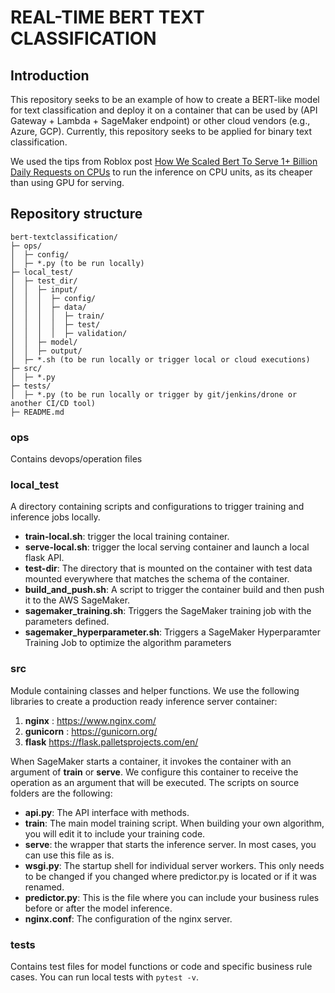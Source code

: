 # REAL-TIME BERT TEXT CLASSIFICATION

## Introduction

This repository seeks to be an example of how to create a BERT-like model for text classification and deploy it on a container that can be used by (API Gateway + Lambda + SageMaker endpoint) or other cloud vendors (e.g., Azure, GCP). Currently, this repository seeks to be applied for binary text classification.

We used the tips from Roblox post [How We Scaled Bert To Serve 1+ Billion Daily Requests on CPUs](https://medium.com/@quocnle/how-we-scaled-bert-to-serve-1-billion-daily-requests-on-cpus-d99be090db26) to run the inference on CPU units, as its cheaper than using GPU for serving.

## Repository structure

```
bert-textclassification/
├─ ops/
│  ├─ config/
│  ├─ *.py (to be run locally)
├─ local_test/
│  ├─ test_dir/
│  │  ├─ input/
│  │  │  ├─ config/
│  │  │  ├─ data/
│  │  │  │  ├─ train/
│  │  │  │  ├─ test/
│  │  │  │  ├─ validation/
│  │  ├─ model/
│  │  ├─ output/
│  ├─ *.sh (to be run locally or trigger local or cloud executions)
├─ src/
│  ├─ *.py
├─ tests/
│  ├─ *.py (to be run locally or trigger by git/jenkins/drone or another CI/CD tool)
├─ README.md
```

### ops
Contains devops/operation files

### local_test
A directory containing scripts and configurations to trigger training and inference jobs locally.

* __train-local.sh__: trigger the local training container.
* __serve-local.sh__: trigger the local serving container and launch a local flask API.
* __test-dir__: The directory that is mounted on the container with test data mounted everywhere that matches the schema of the container.
* __build_and_push.sh__: A script to trigger the container build and then push it to the AWS SageMaker.
* __sagemaker_training.sh__: Triggers the SageMaker training job with the parameters defined.
* __sagemaker_hyperparameter.sh__: Triggers a SageMaker Hyperparamter Training Job to optimize the algorithm parameters

### src
Module containing classes and helper functions.
We use the following libraries to create a production ready inference server container:

1. __nginx__ : https://www.nginx.com/
2. __gunicorn__ : https://gunicorn.org/ 
3. __flask__ https://flask.palletsprojects.com/en/

When SageMaker starts a container, it invokes the container with an argument of __train__ or __serve__. We configure this container to receive the operation as an argument that will be executed. The scripts on source folders are the following:

* __api.py__: The API interface with methods. 
* __train__: The main model training script. When building your own algorithm, you will edit it to include your training code.
* __serve__: the wrapper that starts the inference server. In most cases, you can use this file as is.
* __wsgi.py__: The startup shell for individual server workers. This only needs to be changed if you changed where predictor.py is located or if it was renamed.
* __predictor.py__: This is the file where you can include your business rules before or after the model inference.
* __nginx.conf__: The configuration of the nginx server.

### tests
Contains test files for model functions or code and specific business rule cases. You can run local tests with `pytest -v`.
